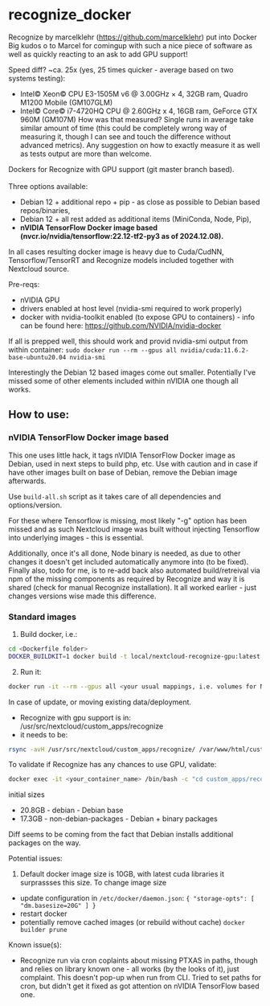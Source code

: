 # recognize_docker
Recognize by marcelklehr (https://github.com/marcelklehr) put into Docker
Big kudos o to Marcel for comingup with such a nice piece of software as well as quickly reacting to an ask to add GPU support!

Speed diff? ~ca. 25x (yes, 25 times quicker - average based on two systems testing):
- Intel© Xeon© CPU E3-1505M v6 @ 3.00GHz × 4, 32GB ram, Quadro M1200 Mobile (GM107GLM)
- Intel© Core© i7-4720HQ CPU @ 2.60GHz x 4, 16GB ram, GeForce GTX 960M (GM107M)
How was that measured? Single runs in average take similar amount of time (this could be completely wrong way of measuring it, though I can see and touch the difference without advanced metrics). Any suggestion on how to exactly measure it as well as tests output are more than welcome.

Dockers for Recognize with GPU support (git master branch based).\
\
Three options available:
- Debian 12 + additional repo + pip - as close as possible to Debian based repos/binaries,
- Debian 12 + all rest added as additional items (MiniConda, Node, Pip),
- **nVIDIA TensorFlow Docker image based (nvcr.io/nvidia/tensorflow:22.12-tf2-py3 as of 2024.12.08).**

In all cases resulting docker image is heavy due to Cuda/CudNN, Tensorflow/TensorRT and Recognize models included together with Nextcloud source.

Pre-reqs:
- nVIDIA GPU
- drivers enabled at host level (nvidia-smi required to work properly)
- docker with nvidia-toolkit enabled (to expose GPU to containers) - info can be found here: https://github.com/NVIDIA/nvidia-docker

If all is prepped well, this should work and provid nvidia-smi output from within container:
`sudo docker run --rm --gpus all nvidia/cuda:11.6.2-base-ubuntu20.04 nvidia-smi`

Interestingly the Debian 12 based images come out smaller. Potentially I've missed some of other elements included within nVIDIA one though all works.


## How to use:

### nVIDIA TensorFlow Docker image based
This one uses little hack, it tags nVIDIA TensorFlow Docker image as Debian, used in next steps to build php, etc. 
Use with caution and in case if have other images built on base of Debian, remove the Debian image afterwards.

Use `build-all.sh` script as it takes care of all dependencies and options/version.

For these where Tensorflow is missing, most likely "-g" option has been missed and as such Nextcloud image was built without injecting Tensorflow into underlying images - this is essential.

Additionally, once it's all done, Node binary is needed, as due to other changes it doesn't get included automatically anymore into (to be fixed).
Finally also, todo for me, is to re-add back also automated build/retreival via npm of the missing components as required by Recognize and way it is shared (check for manual Recognize installation).
It all worked earlier - just changes versions wise made this difference.


### Standard images
1. Build docker, i.e.:
```bash
cd <Dockerfile folder>
DOCKER_BUILDKIT=1 docker build -t local/nextcloud-recognize-gpu:latest .`
```

2. Run it:
```bash
docker run -it --rm --gpus all <your usual mappings, i.e. volumes for NC data, etc> local/nextcloud-recognize-gpu:latest -d`
```
In case of update, or moving existing data/deployment.
- Recognize with gpu support is in: /usr/src/nextcloud/custom_apps/recognize
- it needs to be:
```bash
rsync -avH /usr/src/nextcloud/custom_apps/recognize/ /var/www/html/custom_apps/recognize/`
```  
To validate if Recognize has any chances to use GPU, validate:
```bash
docker exec -it <your_container_name> /bin/bash -c "cd custom_apps/recognize && bin/node ./src/test_gputensorflow.js"
```

initial sizes 
- 20.8GB - debian - Debian base
- 17.3GB - non-debian-packages - Debian + binary packages

Diff seems to be coming from the fact that Debian installs additional packages on the way.


Potential issues:
1. Default docker image size is 10GB, with latest cuda libraries it surprassses this size. To change image size 
- update configuration in 
`/etc/docker/daemon.json`:
`{
  "storage-opts": [
    "dm.basesize=20G"
  ]
}
`
- restart docker
- potentially remove cached images (or rebuild without cache)
`docker builder prune`


Known issue(s):
- Recognize run via cron coplaints about missing PTXAS in paths, though and relies on library known one - all works (by the looks of it), just complaint. This doesn't pop-up when run from CLI. Tried to set paths for cron, but didn't get it fixed as got attention on nVIDIA TensorFlow based one.
